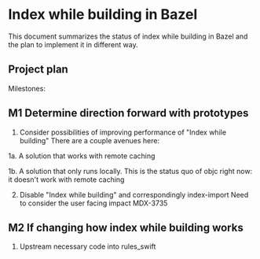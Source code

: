 # Index while building in Bazel


This document summarizes the status of index while building in Bazel and the
plan to implement it in different way.



## Project plan


Milestones:

## M1 Determine direction forward with prototypes
1. Consider possibilities of improving performance of "Index while building"
There are a couple avenues here:

1a. A solution that works with remote caching

1b. A solution that only runs locally. This is the status quo of objc right
now: it doesn't work with remote caching

2. Disable "Index while building" and correspondingly index-import
Need to consider the user facing impact  MDX-3735


## M2 If changing how index while building works

1. Upstream necessary code into rules_swift



